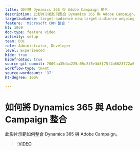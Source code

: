 ```yaml
---
title: 如何將 Dynamics 365 與 Adobe Campaign 整合
description: 此影片示範如何整合 Dynamics 365 與 Adobe Campaign。
targetaudience: target-audience new;target-audience ongoing
feature: 'Microsoft CRM 整合 '
kt: 1869
doc-type: feature video
activity: setup
team: DOC
role: Administrator, Developer
level: Experienced
hide: true
hidefromtoc: true
source-git-commit: 7609aa35dba225a05c8f5e3d3f75f4b6023772a0
workflow-type: tm+mt
source-wordcount: '37'
ht-degree: 100%

---
```


# 如何將 Dynamics 365 與 Adobe Campaign 整合

此影片示範如何整合 Dynamics 365 與 Adobe Campaign。

>[!VIDEO](https://video.tv.adobe.com/v/23837?quality=12)
